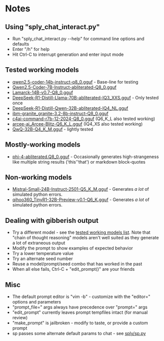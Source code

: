 # Notes

## Using "sply_chat_interact.py"
  * Run "sply_chat_interact.py --help" for command line options and defaults
  * Enter "/h" for help
  * Hit Ctrl-C to interrupt generation and enter input mode

## Tested working models
  * [qwen2.5-coder-14b-instruct-q8_0.gguf](https://huggingface.co/Qwen/Qwen2.5-Coder-14B-Instruct-GGUF/blob/main/qwen2.5-coder-14b-instruct-q8_0.gguf) - Base-line for testing
  * [Qwen2.5-Coder-7B-Instruct-abliterated-Q8_0.gguf](https://huggingface.co/bartowski/Qwen2.5-Coder-7B-Instruct-abliterated-GGUF/blob/main/Qwen2.5-Coder-7B-Instruct-abliterated-Q8_0.gguf)
  * [Lamarck-14B-v0.7-Q8_0.gguf](https://huggingface.co/bartowski/Lamarck-14B-v0.7-GGUF/blob/main/Lamarck-14B-v0.7-Q8_0.gguf)
  * [DeepSeek-R1-Distill-Llama-70B-abliterated-IQ3_XXS.gguf](https://huggingface.co/bartowski/huihui-ai_DeepSeek-R1-Distill-Llama-70B-abliterated-GGUF/blob/main/huihui-ai_DeepSeek-R1-Distill-Llama-70B-abliterated-IQ3_XXS.gguf) - Only tested once
  * [DeepSeek-R1-Distill-Qwen-32B-abliterated-IQ4_NL.gguf](https://huggingface.co/bartowski/DeepSeek-R1-Distill-Qwen-32B-abliterated-GGUF/blob/main/DeepSeek-R1-Distill-Qwen-32B-abliterated-IQ4_NL.gguf)
  * [ibm-granite_granite-3.2-8b-instruct-Q8_0.gguf](https://huggingface.co/bartowski/ibm-granite_granite-3.2-8b-instruct-GGUF/blob/main/ibm-granite_granite-3.2-8b-instruct-Q8_0.gguf)
  * [c4ai-command-r7b-12-2024-Q8_0.gguf](https://huggingface.co/bartowski/c4ai-command-r7b-12-2024-GGUF/blob/main/c4ai-command-r7b-12-2024-Q8_0.gguf) (Q6_K_L also tested working)
  * [arcee-ai_Arcee-Blitz-Q6_K_L.gguf](https://huggingface.co/bartowski/arcee-ai_Arcee-Blitz-GGUF/blob/main/arcee-ai_Arcee-Blitz-Q6_K_L.gguf) (IQ4_XS also tested working)
  * [QwQ-32B-Q4_K_M.gguf](https://huggingface.co/unsloth/QwQ-32B-GGUF/blob/main/QwQ-32B-Q4_K_M.gguf) - lightly tested

## Mostly-working models
  * [phi-4-abliterated.Q8_0.gguf](https://huggingface.co/mradermacher/phi-4-abliterated-GGUF/blob/main/phi-4-abliterated.Q8_0.gguf) - Occasionally generates high-strangeness like multiple string results ('this''that') or markdown block-quotes

## Non-working models
  * [Mistral-Small-24B-Instruct-2501-Q5_K_M.gguf](https://huggingface.co/bartowski/Mistral-Small-24B-Instruct-2501-GGUF/blob/main/Mistral-Small-24B-Instruct-2501-Q5_K_M.gguf) - Generates _a lot_ of simulated python errors.
  * [qihoo360_TinyR1-32B-Preview-v0.1-Q6_K.gguf](https://huggingface.co/bartowski/qihoo360_TinyR1-32B-Preview-v0.1-GGUF/blob/main/qihoo360_TinyR1-32B-Preview-v0.1-Q6_K.gguf) - Generates _a lot_ of simulated python errors.

## Dealing with gibberish output
  * Try a different model - see the [tested working models list](#tested-working-models). Note that "chain of thought reasoning" models aren't well suited as they generate a lot of extraneous output
  * Modify the prompt to show examples of expected behavior
  * Try a lower temperature value
  * Try an alternate seed number
  * Reuse a model/prompt/seed combo that has worked in the past
  * When all else fails, Ctrl-C + "edit_prompt()" are your friends

## Misc
  * The default prompt editor is "vim -b" - customize with the "editor=" options and parameters
  * "prompt_file=" args always have precedence over "prompt=" args
  * "edit_prompt" currently leaves prompt tempfiles intact (for manual review)
  * "make_prompt" is jailbroken - modify to taste, or provide a custom prompt
  * sp passes some alternate default params to chat - see [sply/sp.py](sply/sp.py)

